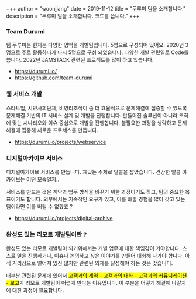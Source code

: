 +++
author = "woonjjang"
date = 2019-11-12
title = "두루미 팀을 소개합니다."
description = "두루미 팀을 소개합니다. 코드를 씁니다."
+++

### Team Durumi

팀 두루미는 현재는 다양한 영역을 개발팀입니다. 
5명으로 구성되어 있어요.
2020년 3명으로 주로 활동하다가 다시 5명으로 구성 되었습니다.
다양한 개발 관련일로 Code를 씁니다.
2022년 JAMSTACK 관련된 프로젝트를 많이 하고 있습니다.

- https://durumi.io/
- https://github.com/team-durumi

### 웹 서비스 개발

스타트업, 시민사회단체, 비영리조직이 좀 더 효율적으로 문제해결에 집중할 수 있도록 문제해결 기반의 IT 서비스 설계 및 개발을 진행합니다. 
만들어진 솔루션이 아니라 조직에 맞는 시나리오와 이슈 중심으로 개발을 진행합니다. 
불필요한 과정을 생략하고 문제해결에 집중해 새로운 프로세스를 만듭니다.

- https://durumi.io/projects/webservice

### 디지털아카이브 서비스

디지털아카이브 서비스를 만듭니다. 
재밌는 주제로 알콜을 잡았습니다. 
건강한 알콜 아카이브는 어떤 모습일지..

서비스를 만드는 것은 계약과 업무 방식을 바꾸기 위한 과정이기도 하고, 팀의 중요한 목표이기도 합니다. 
외부에서는 지속적인 요구가 있고, 이를 바꿀 경험을 많이 갖고 있는 팀이라면 이를 버릴 수 없겠죠 ?

- https://durumi.io/projects/digital-archive


### 완성도 있는 리모트 개발팀이란 ?

완성도 있는 리모트 개발팀이 되기위해서는 개별 업무에 대한 책임감이 커야합니다. 
스스로 일을 진행하거나, 이슈나 논의하고 싶은 이야기를 만들어 대화해 나가야 합니다. 
아직 거리상으로 떨어져 있진 않지만 관련된 의제를 달성해야 하는 것은 맞습니다. 

대부분 관련된 문제에 있어서 
<mark>고객과의 계약 - 고객과의 대화 - 고객과의 커뮤니케이션 - 보고</mark>가 
리모트 개발팀이 어렵게 만다는 이유입니다.
이 부분을 어떻게 해결해 나갈지에 대한 과정이 필요합니다. 